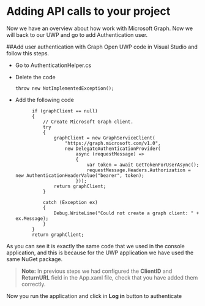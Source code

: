 # Adding API calls to your project

Now we have an overview about how work with Microsoft Graph. Now we will back to our UWP and go to add Authentication user.

##Add user authentication with Graph
Open UWP code in Visual Studio and follow this steps.

- Go to AuthenticationHelper.cs
- Delete the code

   	`throw new NotImplementedException();`

- Add the following code

			if (graphClient == null)
            {
                // Create Microsoft Graph client.
                try
                {
                    graphClient = new GraphServiceClient(
                        "https://graph.microsoft.com/v1.0",
                        new DelegateAuthenticationProvider(
                            async (requestMessage) =>
                            {
                                var token = await GetTokenForUserAsync();
                                requestMessage.Headers.Authorization = new AuthenticationHeaderValue("bearer", token);
                            }));
                    return graphClient;
                }

                catch (Exception ex)
                {
                    Debug.WriteLine("Could not create a graph client: " + ex.Message);
                }
			}
			return graphClient;


As you can see it is exactly the same code that we used in the console application, and this is because for the UWP application we have used the same NuGet package.

> **Note:** In previous steps we had configured the **ClientID** and **ReturnURL** field in the App.xaml file, check that you have added them correctly.

Now you run the application and click in **Log in** button to authenticate